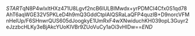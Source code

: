 $START$qN8P4wIxItHXz471U8Lgvf2ncB6lULBIMwdx+yrPDMCI4Cfx0S1qd78AhT6aqWGE32V5PKLeD4h9mQ3GddCtplAlQSRaLaQFP4quzIB+D9norcVFMnHelUp/F6SHnwrQUS605dJoogkyE1UmRxF4wXNwiduchKH039opL3Guyr2eJzzbcHLKy3eBjAkcYUoKIVBr9ZUoVuCy1aOi3vHIDw==$END$